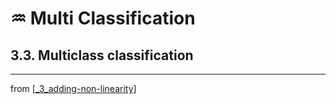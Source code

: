 # ♒️ Multi Classification

## 3.3. Multiclass classification
---
from [[_3_adding-non-linearity]]

[//begin]: # "Autogenerated link references for markdown compatibility"
[_3_adding-non-linearity]: ../_3_adding-non-linearity.md "♒️ Adding Non-Linearity"
[//end]: # "Autogenerated link references"